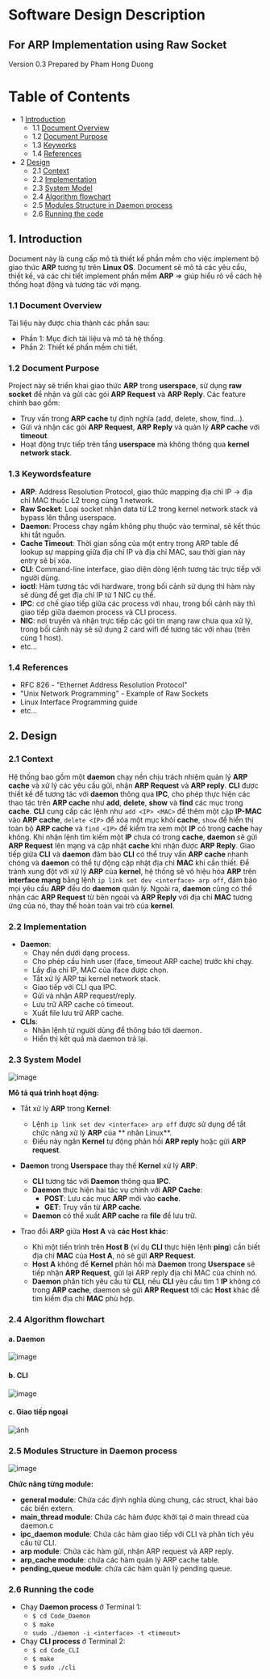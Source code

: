 # Software Design Description
## For ARP Implementation using Raw Socket

Version 0.3
Prepared by Pham Hong Duong  
 
Table of Contents
=================
* 1 [Introduction](#1-introduction)
  * 1.1 [Document Overview](#11-document-overview)
  * 1.2 [Document Purpose](#12-document-purpose)
  * 1.3 [Keyworks](#13-keyworks)
  * 1.4 [References](#14-references)
* 2 [Design](#2-overall-description)
    * 2.1 [Context](#21-context)
    * 2.2 [Implementation](#22-implementation)
    * 2.3 [System Model](#23-system-model)
    * 2.4 [Algorithm flowchart](#24-algorithm-flowchart)
    * 2.5 [Modules Structure in Daemon process](#25-modules-structure-in-daemon-process)
    * 2.6 [Running the code](#26-running-the-code)

## 1. Introduction
Document này là cung cấp mô tả thiết kế phần mềm cho việc implement bộ giao thức **ARP** tương tự trên **Linux OS**. Document sẽ mô tả các yêu cầu, thiết kế, và các chi tiết implement phần mềm **ARP** => giúp hiểu rõ về cách hệ thống hoạt động và tương tác với mạng.
### 1.1 Document Overview
Tài liệu này được chia thành các phần sau:
- Phần 1: Mục đích tài liệu và mô tả hệ thống.
- Phần 2: Thiết kế phần mềm chi tiết.
### 1.2 Document Purpose
Project này sẽ triển khai giao thức **ARP** trong **userspace**, sử dụng **raw socket** để nhận và gửi các gói **ARP Request** và **ARP Reply**. Các feature chính bao gồm:
- Truy vấn trong **ARP cache** tự định nghĩa (add, delete, show, find...).
- Gửi và nhận các gói **ARP Request**, **ARP Reply** và quản lý **ARP cache** với **timeout**.
- Hoạt động trực tiếp trên tầng **userspace** mà không thông qua **kernel network stack**.
### 1.3 Keywordsfeature
- **ARP**: Address Resolution Protocol, giao thức mapping địa chỉ IP -> địa chỉ MAC thuộc L2 trong cùng 1 network.
- **Raw Socket**: Loại socket nhận data từ L2 trong kernel network stack và bypass lên thẳng userspace.
- **Daemon**: Process chạy ngầm không phụ thuộc vào terminal, sẽ kết thúc khi tắt nguồn.
- **Cache Timeout**: Thời gian sống của một entry trong ARP table để lookup sự mapping giữa địa chỉ IP và địa chỉ MAC, sau thời gian này entry sẽ bị xóa.
- **CLI**: Command-line interface, giao diện dòng lệnh tương tác trực tiếp với người dùng.
- **ioctl**: Hàm tương tác với hardware, trong bối cảnh sử dụng  thì hàm này sẽ dùng để get địa chỉ IP từ 1 NIC cụ thể.
- **IPC**: cơ chế giao tiếp giữa các process với nhau, trong bối cảnh này thì giao tiếp giữa daemon process và CLI process.
- **NIC**: nơi truyền và nhận trực tiếp các gói tin mạng raw chưa qua xử lý, trong bối cảnh này sẽ sử dụng 2 card wifi để tương tác với nhau (trên cùng 1 host).
- etc...
### 1.4 References
- RFC 826 - "Ethernet Address Resolution Protocol"
- "Unix Network Programming" - Example of Raw Sockets
- Linux Interface Programming guide
- etc... 
## 2. Design
### 2.1 Context
Hệ thống bao gồm một **daemon** chạy nền chịu trách nhiệm quản lý **ARP cache** và xử lý các yêu cầu gửi, nhận **ARP Request** và **ARP reply**. **CLI** được thiết kế để tương tác với **daemon** thông qua **IPC**, cho phép thực hiện các thao tác trên **ARP cache** như **add**, **delete**, **show** và **find** các mục trong **cache**. **CLI** cung cấp các lệnh như `add <IP> <MAC>` để thêm một cặp **IP-MAC** vào **ARP** **cache**, `delete <IP>` để xóa một mục khỏi **cache**, `show` để hiển thị toàn bộ **ARP cache** và `find <IP>` để kiểm tra xem một **IP** có trong **cache** hay không. Khi nhận lệnh tìm kiếm một **IP** chưa có trong **cache**, **daemon** sẽ gửi **ARP Request** lên mạng và cập nhật **cache** khi nhận được **ARP Reply**. Giao tiếp giữa **CLI** và **daemon** đảm bảo **CLI** có thể truy vấn **ARP cache** nhanh chóng và **daemon** có thể tự động cập nhật địa chỉ **MAC** khi cần thiết. Để tránh xung đột với xử lý **ARP** của **kernel**, hệ thống sẽ vô hiệu hóa **ARP** trên **interface mạng** bằng lệnh `ip link set dev <interface> arp off`, đảm bảo mọi yêu cầu **ARP** đều do **daemon** quản lý. Ngoài ra, **daemon** cũng có thể nhận các **ARP Request** từ bên ngoài và **ARP Reply** với địa chỉ **MAC** tương ứng của nó, thay thế hoàn toàn vai trò của **kernel**.
### 2.2 Implementation
- **Daemon**:
  + Chạy nền dưới dạng process.
  + Cho phép cấu hình user (iface, timeout ARP cache) trước khi chạy.
  + Lấy địa chỉ IP, MAC của iface được chọn.
  + Tắt xử lý ARP tại kernel network stack.
  + Giao tiếp với CLI qua IPC.
  + Gửi và nhận ARP request/reply.
  + Lưu trữ ARP cache có timeout.
  + Xuất file lưu trữ ARP cache.
- **CLIs**:
  + Nhận lệnh từ người dùng để thông báo tới daemon.
  + Hiển thị kết quả mà daemon trả lại.

### 2.3 System Model

![image](https://github.com/user-attachments/assets/82c75231-33b8-4edd-8a35-f2e15bf08485)


**Mô tả quá trình hoạt động:**
  - Tắt xử lý **ARP** trong **Kernel**:
      - Lệnh `ip link set dev <interface> arp off` được sử dụng để tắt chức năng xử lý **ARP** của ** nhân Linux**.
      - Điều này ngăn **Kernel** tự động phản hồi **ARP reply** hoặc gửi **ARP request**.

  - **Daemon** trong **Userspace** thay thế **Kernel** xử lý **ARP**:
      - **CLI** tương tác với **Daemon** thông qua **IPC**.
      - **Daemon** thực hiện hai tác vụ chính với **ARP Cache**:
          - **POST**: Lưu các mục **ARP** mới vào **cache**.
          - **GET**: Truy vấn từ **ARP cache**.
      - **Daemon** có thể xuất **ARP cache** ra **file** để lưu trữ.

  - Trao đổi **ARP** giữa **Host A** và **các Host khác**:
      - Khi một tiến trình trên **Host B** (ví dụ **CLI** thực hiện lệnh **ping**) cần biết địa chỉ **MAC** của **Host A**, nó sẽ gửi **ARP Request**.
      - **Host A** không để **Kernel** phản hồi mà **Daemon** trong **Userspace** sẽ tiếp nhận **ARP Request**, gửi lại ARP reply địa chỉ MAC của chính nó.
      - **Daemon** phân tích yêu cầu từ **CLI**, nếu **CLI** yêu cầu tìm 1 **IP** không có trong **ARP cache**, daemon sẽ gửi **ARP Request** tới các **Host** khác để tìm kiếm địa chỉ **MAC** phù hợp.

### 2.4 Algorithm flowchart
#### a. Daemon

![image](https://github.com/user-attachments/assets/4e30367e-befc-4aab-af73-6120344e5aec)

#### b. CLI

![image](https://github.com/user-attachments/assets/596d33db-46a1-4ed4-801e-a4c7fe7dda4b)

#### c. Giao tiếp ngoại 

![ảnh](https://github.com/user-attachments/assets/bc28a836-25ec-43c4-a9dd-017c204d50c4)

### 2.5 Modules Structure in Daemon process

![image](https://github.com/user-attachments/assets/9ddf5513-a33e-4e74-b4fa-e8bc8e9b4c2e)

**Chức năng từng module:**
 - **general module**: Chứa các định nghĩa dùng chung, các struct, khai báo các biến extern.
 - **main_thread module**: Chứa các hàm được khởi tại ở main thread của daemon.c
 - **ipc_daemon module**: Chứa các hàm giao tiếp với CLI và phân tích yêu cầu từ CLI.
 - **arp module**: Chứa các hàm gửi, nhận ARP request và ARP reply.
 - **arp_cache module**: chứa các hàm quản lý ARP cache table.
 - **pending_queue module**: chứa các hàm quản lý pending queue.

### 2.6 Running the code
- Chạy **Daemon process** ở Terminal 1:
  - `$ cd Code_Daemon`
  - `$ make`
  - `sudo ./daemon -i <interface> -t <timeout>`
- Chạy **CLI process** ở Terminal 2:
  - `$ cd Code_CLI`
  - `$ make`
  - `$ sudo ./cli`
 


